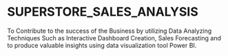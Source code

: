 # SUPERSTORE_SALES_ANALYSIS
To Contribute to the success of the Business by utilizing Data Analyzing Techniques Such as Interactive Dashboard Creation, Sales Forecasting and to produce valuable insights using data visualization tool Power BI.
